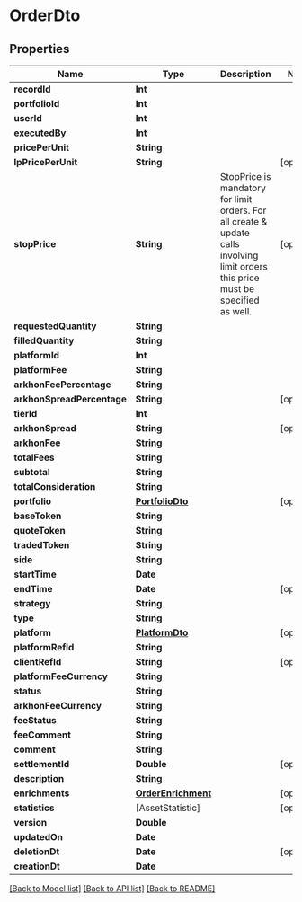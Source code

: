 # OrderDto

## Properties
Name | Type | Description | Notes
------------ | ------------- | ------------- | -------------
**recordId** | **Int** |  | 
**portfolioId** | **Int** |  | 
**userId** | **Int** |  | 
**executedBy** | **Int** |  | 
**pricePerUnit** | **String** |  | 
**lpPricePerUnit** | **String** |  | [optional] 
**stopPrice** | **String** | StopPrice is mandatory for limit orders. For all create &amp; update calls involving limit orders this price must be specified as well. | [optional] 
**requestedQuantity** | **String** |  | 
**filledQuantity** | **String** |  | 
**platformId** | **Int** |  | 
**platformFee** | **String** |  | 
**arkhonFeePercentage** | **String** |  | 
**arkhonSpreadPercentage** | **String** |  | [optional] 
**tierId** | **Int** |  | 
**arkhonSpread** | **String** |  | [optional] 
**arkhonFee** | **String** |  | 
**totalFees** | **String** |  | 
**subtotal** | **String** |  | 
**totalConsideration** | **String** |  | 
**portfolio** | [**PortfolioDto**](PortfolioDto.md) |  | [optional] 
**baseToken** | **String** |  | 
**quoteToken** | **String** |  | 
**tradedToken** | **String** |  | 
**side** | **String** |  | 
**startTime** | **Date** |  | 
**endTime** | **Date** |  | [optional] 
**strategy** | **String** |  | 
**type** | **String** |  | 
**platform** | [**PlatformDto**](PlatformDto.md) |  | [optional] 
**platformRefId** | **String** |  | 
**clientRefId** | **String** |  | [optional] 
**platformFeeCurrency** | **String** |  | 
**status** | **String** |  | 
**arkhonFeeCurrency** | **String** |  | 
**feeStatus** | **String** |  | 
**feeComment** | **String** |  | 
**comment** | **String** |  | 
**settlementId** | **Double** |  | [optional] 
**description** | **String** |  | 
**enrichments** | [**OrderEnrichment**](OrderEnrichment.md) |  | [optional] 
**statistics** | [AssetStatistic] |  | [optional] 
**version** | **Double** |  | 
**updatedOn** | **Date** |  | 
**deletionDt** | **Date** |  | [optional] 
**creationDt** | **Date** |  | 

[[Back to Model list]](../README.md#documentation-for-models) [[Back to API list]](../README.md#documentation-for-api-endpoints) [[Back to README]](../README.md)


